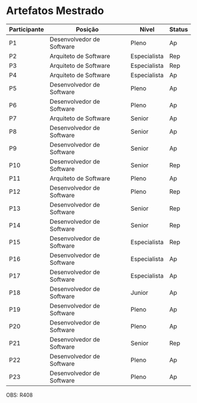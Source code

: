 # Artefatos Mestrado

| Participante | Posição | Nível | Status |
|----------|----------|----------|----------|
| P1 | Desenvolvedor de Software  | Pleno | Ap |
| P2 | Arquiteto de Software | Especialista | Rep |
| P3 | Arquiteto de Software | Especialista | Rep |
| P4 | Arquiteto de Software | Especialista | Ap |
| P5 | Desenvolvedor de Software  | Pleno | Ap |
| P6 | Desenvolvedor de Software  | Pleno | Ap |
| P7 | Arquiteto de Software | Senior | Ap |
| P8 | Desenvolvedor de Software | Senior | Ap |
| P9 | Desenvolvedor de Software | Senior | Ap |
| P10 | Desenvolvedor de Software | Senior | Rep |
| P11 | Arquiteto de Software | Pleno | Ap |
| P12 | Desenvolvedor de Software | Pleno | Rep |
| P13 | Desenvolvedor de Software | Senior | Rep |
| P14 | Desenvolvedor de Software | Senior | Rep |
| P15 | Desenvolvedor de Software | Especialista | Rep |
| P16 | Desenvolvedor de Software | Especialista | Ap |
| P17 | Desenvolvedor de Software | Especialista | Ap |
| P18 | Desenvolvedor de Software | Junior | Ap |
| P19 | Desenvolvedor de Software | Pleno | Ap |
| P20 | Desenvolvedor de Software | Pleno | Ap |
| P21 | Desenvolvedor de Software | Senior | Rep |
| P22 | Desenvolvedor de Software | Pleno | Ap |
| P23 | Desenvolvedor de Software | Pleno | Ap |

OBS: R408 